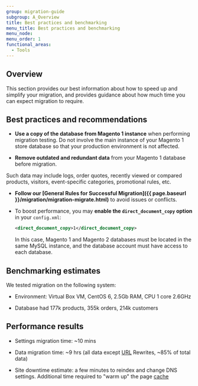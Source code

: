 ```yaml
---
group: migration-guide
subgroup: A_Overview
title: Best practices and benchmarking
menu_title: Best practices and benchmarking
menu_node:
menu_order: 1
functional_areas:
  - Tools
---
```


## Overview

This section provides our best information about how to speed up and simplify your migration, and provides guidance about how much time you can expect migration to require.

## Best practices and recommendations

*  **Use a copy of the database from Magento 1 instance** when performing migration testing. Do not involve the main instance of your Magento 1 store database so that your production environment is not affected.

*  **Remove outdated and redundant data** from your Magento 1 database before migration.

  Such data may include logs, order quotes, recently viewed or compared products, visitors, event-specific categories, promotional rules, etc.

*  **Follow our [General Rules for Successful Migration]({{ page.baseurl }}/migration/migration-migrate.html)** to avoid issues or conflicts.

*  To boost performance, you may **enable the `direct_document_copy` option** in your `config.xml`:

   ```xml
   <direct_document_copy>1</direct_document_copy>
   ```

   In this case, Magento 1 and Magento 2 databases must be located in the same MySQL instance, and the database account must have access to each database.

## Benchmarking estimates

We tested migration on the following system:

*  Environment: Virtual Box VM, CentOS 6, 2.5Gb RAM, CPU 1 core 2.6GHz

*  Database had 177k products, 355k orders, 214k customers

## Performance results

*  Settings migration time: ~10 mins

*  Data migration time: ~9 hrs (all data except [URL](https://glossary.magento.com/url) Rewrites, ~85% of total data)

*  Site downtime estimate: a few minutes to reindex and change DNS settings. Additional time required to "warm up" the page [cache](https://glossary.magento.com/cache)
